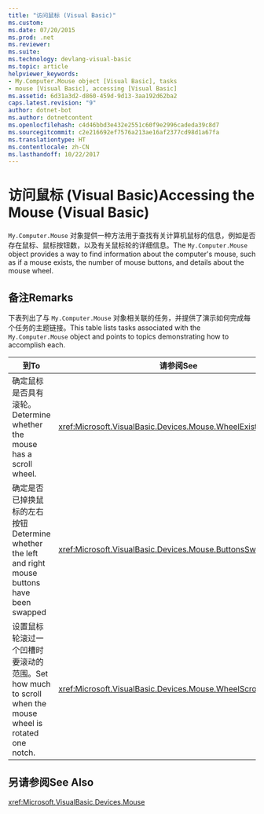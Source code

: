 ```yaml
---
title: "访问鼠标 (Visual Basic)"
ms.custom: 
ms.date: 07/20/2015
ms.prod: .net
ms.reviewer: 
ms.suite: 
ms.technology: devlang-visual-basic
ms.topic: article
helpviewer_keywords:
- My.Computer.Mouse object [Visual Basic], tasks
- mouse [Visual Basic], accessing [Visual Basic]
ms.assetid: 6d31a3d2-d860-459d-9d13-3aa192d62ba2
caps.latest.revision: "9"
author: dotnet-bot
ms.author: dotnetcontent
ms.openlocfilehash: c4d46bbd3e432e2551c60f9e2996cadeda39c8d7
ms.sourcegitcommit: c2e216692ef7576a213ae16af2377cd98d1a67fa
ms.translationtype: HT
ms.contentlocale: zh-CN
ms.lasthandoff: 10/22/2017
---
```

# <a name="accessing-the-mouse-visual-basic"></a><span data-ttu-id="572b9-102">访问鼠标 (Visual Basic)</span><span class="sxs-lookup"><span data-stu-id="572b9-102">Accessing the Mouse (Visual Basic)</span></span>
<span data-ttu-id="572b9-103">`My.Computer.Mouse` 对象提供一种方法用于查找有关计算机鼠标的信息，例如是否存在鼠标、鼠标按钮数，以及有关鼠标轮的详细信息。</span><span class="sxs-lookup"><span data-stu-id="572b9-103">The `My.Computer.Mouse` object provides a way to find information about the computer's mouse, such as if a mouse exists, the number of mouse buttons, and details about the mouse wheel.</span></span>  
  
## <a name="remarks"></a><span data-ttu-id="572b9-104">备注</span><span class="sxs-lookup"><span data-stu-id="572b9-104">Remarks</span></span>  
 <span data-ttu-id="572b9-105">下表列出了与 `My.Computer.Mouse` 对象相关联的任务，并提供了演示如何完成每个任务的主题链接。</span><span class="sxs-lookup"><span data-stu-id="572b9-105">This table lists tasks associated with the `My.Computer.Mouse` object and points to topics demonstrating how to accomplish each.</span></span>  
  
|<span data-ttu-id="572b9-106">到</span><span class="sxs-lookup"><span data-stu-id="572b9-106">To</span></span>|<span data-ttu-id="572b9-107">请参阅</span><span class="sxs-lookup"><span data-stu-id="572b9-107">See</span></span>|  
|--------|---------|  
|<span data-ttu-id="572b9-108">确定鼠标是否具有滚轮。</span><span class="sxs-lookup"><span data-stu-id="572b9-108">Determine whether the mouse has a scroll wheel.</span></span>|<xref:Microsoft.VisualBasic.Devices.Mouse.WheelExists%2A>|  
|<span data-ttu-id="572b9-109">确定是否已掉换鼠标的左右按钮</span><span class="sxs-lookup"><span data-stu-id="572b9-109">Determine whether the left and right mouse buttons have been swapped</span></span>|<xref:Microsoft.VisualBasic.Devices.Mouse.ButtonsSwapped%2A>|  
|<span data-ttu-id="572b9-110">设置鼠标轮滚过一个凹槽时要滚动的范围。</span><span class="sxs-lookup"><span data-stu-id="572b9-110">Set how much to scroll when the mouse wheel is rotated one notch.</span></span>|<xref:Microsoft.VisualBasic.Devices.Mouse.WheelScrollLines%2A>|  
  
## <a name="see-also"></a><span data-ttu-id="572b9-111">另请参阅</span><span class="sxs-lookup"><span data-stu-id="572b9-111">See Also</span></span>  
 <xref:Microsoft.VisualBasic.Devices.Mouse>
